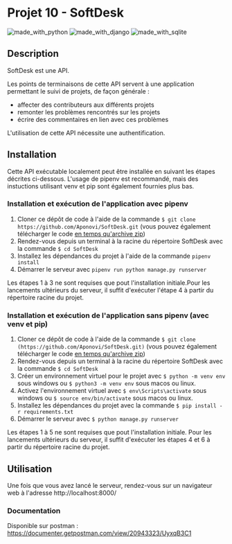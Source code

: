 # Projet 10 -  SoftDesk

![made_with_python](https://img.shields.io/badge/Python-3776AB?style=for-the-badge&logo=python&logoColor=white)
![made_with_django](https://img.shields.io/badge/Django-092E20?style=for-the-badge&logo=django&logoColor=white)
![made_with_sqlite](https://img.shields.io/badge/SQLite-07405E?style=for-the-badge&logo=sqlite&logoColor=white)


## Description

SoftDesk est une API.

Les points de terminaisons de cette API servent à une application permettant le suivi de projets, de façon générale :

- affecter des contributeurs aux différents projets
- remonter les problèmes rencontrés sur les projets
- écrire des commentaires en lien avec ces problèmes

L'utilisation de cette API nécessite une authentification.

## Installation

Cette API exécutable localement peut être installée en suivant les étapes décrites ci-dessous. L'usage de pipenv est recommandé, mais des instuctions utilisant venv et pip sont également fournies plus bas.

### Installation et exécution de l'application avec pipenv

1. Cloner ce dépôt de code à l'aide de la commande `$ git clone https://github.com/Aponovi/SoftDesk.git` (vous pouvez également télécharger le code [en temps qu'archive zip](https://github.com/Aponovi/SoftDesk/archive/refs/heads/main.zip))
2. Rendez-vous depuis un terminal à la racine du répertoire SoftDesk avec la commande `$ cd SoftDesk`
3. Installez les dépendances du projet à l'aide de la commande `pipenv install`
4. Démarrer le serveur avec `pipenv run python manage.py runserver`

Les étapes 1 à 3 ne sont requises que pout l'installation initiale.Pour les lancements ultérieurs du serveur, il suffit d'exécuter l'étape 4 à partir du répertoire racine du projet.
### Installation et exécution de l'application sans pipenv (avec venv et pip)

1. Cloner ce dépôt de code à l'aide de la commande `$ git clone (https://github.com/Aponovi/SoftDesk.git)` (vous pouvez également télécharger le code [en temps qu'archive zip](https://github.com/Aponovi/SoftDesk/archive/refs/heads/main.zip))
2. Rendez-vous depuis un terminal à la racine du répertoire SoftDesk avec la commande `$ cd SoftDesk`
3. Créer un environnement virtuel pour le projet avec `$ python -m venv env` sous windows ou `$ python3 -m venv env` sous macos ou linux.
4. Activez l'environnement virtuel avec `$ env\Scripts\activate` sous windows ou `$ source env/bin/activate` sous macos ou linux.
5. Installez les dépendances du projet avec la commande `$ pip install -r requirements.txt`
6. Démarrer le serveur avec `$ python manage.py runserver`

Les étapes 1 à 5 ne sont requises que pout l'installation initiale. Pour les lancements ultérieurs du serveur, il suffit d'exécuter les étapes 4 et 6 à partir du répertoire racine du projet.


## Utilisation

Une fois que vous avez lancé le serveur, rendez-vous sur un navigateur web à l'adresse http://localhost:8000/


### Documentation

Disponible sur postman : https://documenter.getpostman.com/view/20943323/UyxqB3C1
